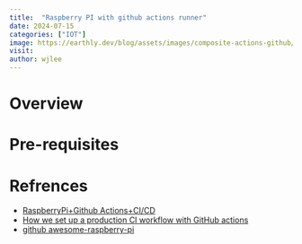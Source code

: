 ```yaml
---
title:  "Raspberry PI with github actions runner"
date: 2024-07-15
categories: ["IOT"]
image: https://earthly.dev/blog/assets/images/composite-actions-github/workflow.png
visit:
author: wjlee
---
```


# Overview



# Pre-requisites


# Refrences
* [RaspberryPi+Github Actions+CI/CD](https://pabluc.medium.com/raspberrypi-github-actions-ci-cd-1dc098b4c7d3)
* [How we set up a production CI workflow with GitHub actions](https://insights.project-a.com/how-we-set-up-a-production-ci-workflow-with-github-actions/)
* [github awesome-raspberry-pi](https://github.com/thibmaek/awesome-raspberry-pi)
